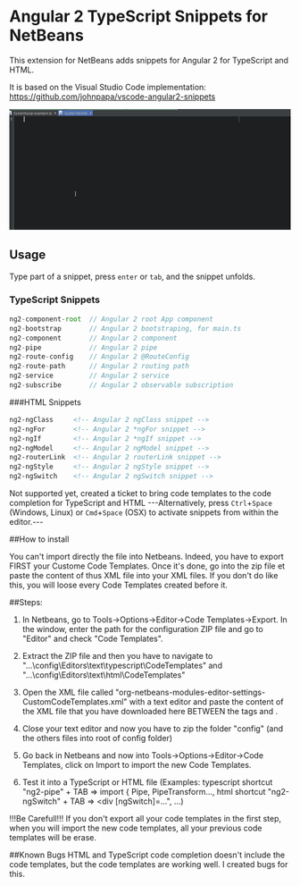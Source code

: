 # Angular 2 TypeScript Snippets for NetBeans
This extension for NetBeans adds snippets for Angular 2 for TypeScript and HTML.

It is based on the Visual Studio Code implementation: https://github.com/johnpapa/vscode-angular2-snippets

![Use Extension](images/NbAngular2TSSnippets.gif)

## Usage
Type part of a snippet, press `enter` or `tab`, and the snippet unfolds.

### TypeScript Snippets
```typescript
ng2-component-root  // Angular 2 root App component
ng2-bootstrap       // Angular 2 bootstraping, for main.ts
ng2-component       // Angular 2 component
ng2-pipe            // Angular 2 pipe
ng2-route-config    // Angular 2 @RouteConfig
ng2-route-path      // Angular 2 routing path
ng2-service         // Angular 2 service
ng2-subscribe       // Angular 2 observable subscription
```

###HTML Snippets
```html
ng2-ngClass     <!-- Angular 2 ngClass snippet -->
ng2-ngFor       <!-- Angular 2 *ngFor snippet -->
ng2-ngIf        <!-- Angular 2 *ngIf snippet -->
ng2-ngModel     <!-- Angular 2 ngModel snippet -->
ng2-routerLink  <!-- Angular 2 routerLink snippet -->
ng2-ngStyle     <!-- Angular 2 ngStyle snippet -->
ng2-ngSwitch    <!-- Angular 2 ngSwitch snippet -->
```


Not supported yet, created a ticket to bring code templates to the code completion for TypeScript and HTML
---Alternatively, press `Ctrl`+`Space` (Windows, Linux) or `Cmd`+`Space` (OSX) to activate snippets from within the editor.---

##How to install

You can't import directly the file into Netbeans. Indeed, you have to export FIRST your Custome Code Templates. Once it's done, go into the zip file et paste the content of thus XML file into your XML files. If you don't do like this, you will loose every Code Templates created before it.

##Steps:
  1) In Netbeans, go to Tools->Options->Editor->Code Templates->Export. In the window, enter the path for the configuration ZIP file and go to "Editor" and check "Code Templates". 
  
  2) Extract the ZIP file and then you have to navigate to "...\config\Editors\text\typescript\CodeTemplates\" and "...\config\Editors\text\html\CodeTemplates\"
  
  3) Open the XML file called "org-netbeans-modules-editor-settings-CustomCodeTemplates.xml" with a text editor and paste the content of the XML file that you have downloaded here BETWEEN the tags <codetemplates> and </codetemplates>.
  
  4) Close your text editor and now you have to zip the folder "config" (and the others files into root of config folder)
  
  5) Go back in Netbeans and now into Tools->Options->Editor->Code Templates, click on Import to import the new Code Templates.
  
  6) Test it into a TypeScript or HTML file (Examples: typescript shortcut "ng2-pipe" + TAB => import { Pipe, PipeTransform..., html shortcut "ng2-ngSwitch" + TAB => <div [ngSwitch]=...", ...)
  
  !!!Be Carefull!!!
  If you don't export all your code templates in the first step, when you will import the new code templates, all your previous code templates will be erase.

##Known Bugs
HTML and TypeScript code completion doesn't include the code templates, but the code templates are working well. I created bugs for this.